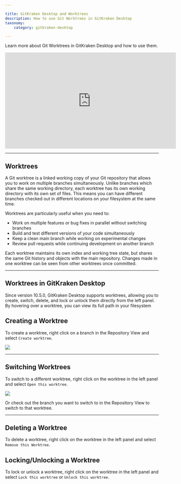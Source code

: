```yaml
---

title: GitKraken Desktop and Worktrees
description: How to use Git Worktrees in GitKraken Desktop
taxonomy:
    category: gitkraken-desktop

---
```


Learn more about Git Worktrees in GitKraken Desktop and how to use them.

<div class='embed-container embed-container--16-9'>
    <iframe width='560' height='315' src='https://youtu.be/grAsFn5yvjA?si=-Qrc1NYL8RwZKYnX?rel=0&vq=hd1080' frameborder='0' allowfullscreen></iframe>
</div>

***

## Worktrees

A Git worktree is a linked working copy of your Git repository that allows you to work on multiple branches simultaneously. Unlike branches which share the same working directory, each worktree has its own working directory with its own set of files. This means you can have different branches checked out in different locations on your filesystem at the same time.

Worktrees are particularly useful when you need to:

+ Work on multiple features or bug fixes in parallel without switching branches
+ Build and test different versions of your code simultaneously  
+ Keep a clean main branch while working on experimental changes
+ Review pull requests while continuing development on another branch

Each worktree maintains its own index and working tree state, but shares the same Git history and objects with the main repository. Changes made in one worktree can be seen from other worktrees once committed.

***

## Worktrees in GitKraken Desktop

Since version 10.5.0, GitKraken Desktop supports worktrees, allowing you to create, switch, delete, and lock or unlock them directly from the left panel. By hovering over a worktree, you can view its full path in your filesystem

## Creating a Worktree

To create a worktree, right click on a branch in the Repository View and select `Create worktree`.

<img src="/wp-content/uploads/gkd-10-5-create-worktree.png" class="img-bordered img-responsive center">

***

## Switching Worktrees

To switch to a different worktree, right click on the worktree in the left panel and select `Open this worktree`.

<img src="/wp-content/uploads/gkd-10-5-worktrees-actions.png" class="img-bordered img-responsive center">

Or check out the branch you want to switch to in the Repository View to switch to that worktree.

***

## Deleting a Worktree

To delete a worktree, right click on the worktree in the left panel and select `Remove this Worktree`.


## Locking/Unlocking a Worktree

To lock or unlock a worktree, right click on the worktree in the left panel and select `Lock this worktree` or `Unlock this worktree`.



